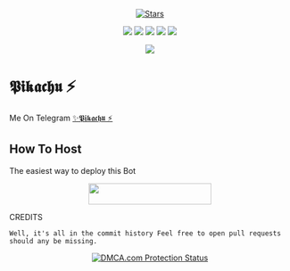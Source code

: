 <p align="center">
    <a href="https://github.com/RACHIT-KUSHWAHA/RACHIT69/stargazers"><img src="https://img.shields.io/github/stars/RACHIT-KUSHWAHA/RACHIT69?label=Stars&style=flat-square&logo=github&color=F10070" alt="Stars" /></a>
</p>
<p align="center">
    <a href="https://github.com/RACHIT-KUSHWAHA/RACHIT69"> <img src="https://img.shields.io/github/repo-size/RACHIT-KUSHWAHA/RACHIT69?color=orange&logo=github&logoColor=green&style=for-the-badge" /></a>
    <a href="https://github.com/RACHIT-KUSHWAHA/RACHIT69/commits/prince"> <img src="https://img.shields.io/github/last-commit/RACHIT-KUSHWAHA/RACHIT69?color=blue&logo=github&logoColor=green&style=for-the-badge" /></a>
    <a href="https://github.com/RACHIT-KUSHWAHA/RACHIT69/issues"> <img src="https://img.shields.io/github/issues/RACHIT-KUSHWAHA/RACHIT69?color=blueviolet&logo=github&logoColor=green&style=for-the-badge" /></a>
    <a href="https://github.com/RACHIT-KUSHWAHA/RACHIT69/network/members"> <img src="https://img.shields.io/github/forks/RACHIT-KUSHWAHA/RACHIT69?color=red&logo=github&logoColor=green&style=for-the-badge" /></a>  
    <a href="https://pypi.org/project/Telethon/"> <img src="https://img.shields.io/pypi/v/telethon?color=yellow&label=telethon&logo=python&logoColor=green&style=for-the-badge" /></a>
</p>

<p align="center">
  <img src="https://telegra.ph/file/5a8a144df74916d0dac93.jpg">
</p>

# 𝕻𝖎𝖐𝖆𝖈𝖍𝖚 ⚡
Me On Telegram [✨𝕻𝖎𝖐𝖆𝖈𝖍𝖚 ⚡](https://t.me/Pikachut69_bot)

## How To Host
The easiest way to deploy this Bot
<p align="center"><a href="https://heroku.com/deploy?template=https://github.com/RACHIT-KUSHWAHA/RACHIT69"> <img src="https://img.shields.io/badge/Deploy%20To%20Heroku-black?style=for-the-badge&logo=heroku" width="220" height="38.45"/></a></p>
 
CREDITS
```
Well, it's all in the commit history Feel free to open pull requests should any be missing.

```

<p align="center">
    <a href="//www.dmca.com/Protection/Status.aspx?ID=899e4481-3dc5-49f5-98f2-abf0e5d051b8" title="DMCA.com Protection Status" class="dmca-badge"> <img src="https://images.dmca.com/Badges/dmca_protected_sml_120n.png?ID=899e4481-3dc5-49f5-98f2-abf0e5d051b8"  alt="DMCA.com Protection Status" /></a>  
</p>
